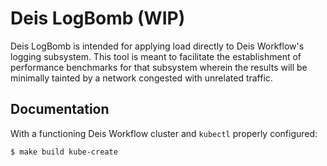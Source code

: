 
# Deis LogBomb (WIP)

Deis LogBomb is intended for applying load directly to Deis Workflow's logging subsystem. This tool
is meant to facilitate the establishment of performance benchmarks for that subsystem wherein the
results will be minimally tainted by a network congested with unrelated traffic.

## Documentation

With a functioning Deis Workflow cluster and `kubectl` properly configured:

```
$ make build kube-create
```

[v2.18]: https://github.com/deisthree/workflow/releases/tag/v2.18.0
